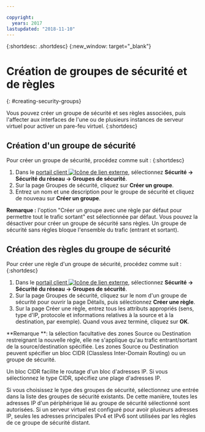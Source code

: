 ```yaml
---

copyright:
  years: 2017
lastupdated: "2018-11-10"
---
```


{:shortdesc: .shortdesc}
{:new_window: target="_blank"}


# Création de groupes de sécurité et de règles
{: #creating-security-groups}

Vous pouvez créer un groupe de sécurité et ses règles associées, puis l'affecter aux interfaces de l'une ou de plusieurs instances de serveur virtuel pour activer un pare-feu virtuel.
{:shortdesc}

## Création d'un groupe de sécurité

Pour créer un groupe de sécurité, procédez comme suit :
{:shortdesc}
 
1. Dans le [portail client ![Icône de lien externe](../../icons/launch-glyph.svg "Icône de lien externe")](https://control.softlayer.com/), sélectionnez **Sécurité -> Sécurité du réseau -> Groupes de sécurité**.
2. Sur la page Groupes de sécurité, cliquez sur **Créer un groupe**.
3. Entrez un nom et une description pour le groupe de sécurité et cliquez de nouveau sur **Créer un groupe**.

**Remarque :** l'option "Créer un groupe avec une règle par défaut pour permettre tout le trafic sortant" est sélectionnée par défaut. Vous pouvez la désactiver pour créer un groupe de sécurité sans règles. Un groupe de sécurité sans règles bloque l'ensemble du trafic (entrant et sortant).

## Création des règles du groupe de sécurité

Pour créer une règle d'un groupe de sécurité, procédez comme suit :
{:shortdesc}

1. Dans le [portail client ![Icône de lien externe](../../icons/launch-glyph.svg "Icône de lien externe")](https://control.softlayer.com/), sélectionnez **Sécurité -> Sécurité du réseau -> Groupes de sécurité**.
2. Sur la page Groupes de sécurité, cliquez sur le nom d'un groupe de sécurité pour ouvrir la page Détails, puis sélectionnez **Créer une règle**.
3. Sur la page Créer une règle, entrez tous les attributs appropriés (sens, type d'IP, protocole et informations relatives à la source et à la destination, par exemple). Quand vous avez terminé, cliquez sur **OK**.

**Remarque **: la sélection facultative des zones Source ou Destination restreignant la nouvelle règle, elle ne s'applique qu'au trafic entrant/sortant de la source/destination spécifiée.  Les zones Source ou Destination peuvent spécifier un bloc CIDR (Classless Inter-Domain Routing) ou un groupe de sécurité. 

Un bloc CIDR facilite le routage d'un bloc d'adresses IP.  Si vous sélectionnez le type CIDR, spécifiez une plage d'adresses IP. 

Si vous choisissez le type des groupes de sécurité, sélectionnez une entrée dans la liste des groupes de sécurité existants. De cette manière, toutes les adresses IP d'un périphérique lié au groupe de sécurité sélectionné sont autorisées. Si un serveur virtuel est configuré pour avoir plusieurs adresses IP, seules les adresses principales IPv4 et IPv6 sont utilisées par les règles de ce groupe de sécurité distant.
